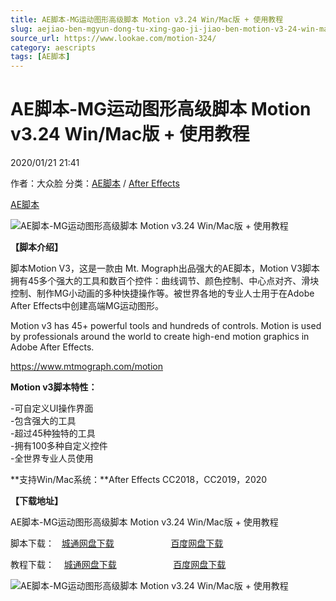 ```yaml
---
title: AE脚本-MG运动图形高级脚本 Motion v3.24 Win/Mac版 + 使用教程
slug: aejiao-ben-mgyun-dong-tu-xing-gao-ji-jiao-ben-motion-v3-24-win-macban-shi-yong-jiao-cheng
source_url: https://www.lookae.com/motion-324/
category: aescripts
tags: [AE脚本]
---
```

# AE脚本-MG运动图形高级脚本 Motion v3.24 Win/Mac版 + 使用教程

2020/01/21 21:41

作者：大众脸
分类：[AE脚本](https://www.lookae.com/after-effects/aescripts/) / [After Effects](https://www.lookae.com/after-effects/)

[AE脚本](https://www.lookae.com/tag/ae%e8%84%9a%e6%9c%ac/)

![AE脚本-MG运动图形高级脚本 Motion v3.24 Win/Mac版 + 使用教程](https://www.lookae.com/wp-content/uploads/2019/12/Motion-3.jpg "AE脚本-MG运动图形高级脚本 Motion v3.24 Win/Mac版 + 使用教程-LookAE.com")

**【脚本介绍】**

脚本Motion V3，这是一款由 Mt. Mograph出品强大的AE脚本，Motion V3脚本拥有45多个强大的工具和数百个控件：曲线调节、颜色控制、中心点对齐、滑块控制、制作MG小动画的多种快捷操作等。被世界各地的专业人士用于在Adobe After Effects中创建高端MG运动图形。

Motion v3 has 45+ powerful tools and hundreds of controls. Motion is used by professionals around the world to create high-end motion graphics in Adobe After Effects.

https://www.mtmograph.com/motion

**Motion v3脚本特性：**

-可自定义UI操作界面  
-包含强大的工具  
-超过45种独特的工具  
-拥有100多种自定义控件  
-全世界专业人员使用

**支持Win/Mac系统：**After Effects CC2018，CC2019，2020

**【下载地址】**

AE脚本-MG运动图形高级脚本 Motion v3.24 Win/Mac版 + 使用教程

脚本下载：   [城通网盘下载](https://tc5.us/file/680462-418920088)                       [百度网盘下载](https://pan.baidu.com/s/10UTXE7kGMB8d4hxStlawDw)

教程下载：    [城通网盘下载](https://tc5.us/file/680462-415312953)                       [百度网盘下载](https://pan.baidu.com/s/1e3WgrgrEwtFV3PNDIy28zg)

![AE脚本-MG运动图形高级脚本 Motion v3.24 Win/Mac版 + 使用教程](https://img.alicdn.com/imgextra/i4/705956171/O1CN01oUP5ak1vSMhc2QyEq_!!705956171.jpg "AE脚本-MG运动图形高级脚本 Motion v3.24 Win/Mac版 + 使用教程-LookAE.com")
